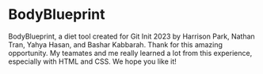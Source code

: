 # BodyBlueprint
BodyBlueprint, a diet tool created for Git Init 2023 by Harrison Park, Nathan Tran, Yahya Hasan, and Bashar Kabbarah.
Thank for this amazing opportunity. My teamates and me really learned a lot from this experience, especially with HTML and CSS.
We hope you like it!
